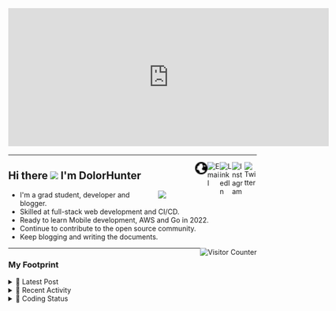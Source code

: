 <div class="container">
  <embed src="https://dolorhunter.com/chrome%20easter%20egg%20t-rex%20runner.html"  width="650" height="280"/> 
</div>

---

<a href="https://twitter.com/tzu__hsiang"><img align="right" alt="Twitter" width="25px" src="https://cdn.jsdelivr.net/npm/simple-icons@v3/icons/twitter.svg"/></a>
<a href="https://www.instagram.com/wangzi_xiang/"><img align="right" alt="Instagram" width="25px" src="https://cdn.jsdelivr.net/npm/simple-icons@v3/icons/instagram.svg"/></a>
<a href="https://www.linkedin.com/in/zixiangwang/"><img align="right" alt="LinkedIn" width="25px" src="https://cdn.jsdelivr.net/npm/simple-icons@v3/icons/linkedin.svg"/></a>
<a href="mailto:dolorhunter@gmail.com"><img align="right" alt="Email" width="25px" src="https://cdn.jsdelivr.net/npm/simple-icons@3.5.0/icons/gmail.svg"/></a>
<a href="https://dolorhunter.com"><img align="right" alt="dolorhunter.com" width="25px" src="https://raw.githubusercontent.com/iconic/open-iconic/master/svg/globe.svg" /></a>

<h2>Hi there <img src="https://media.giphy.com/media/hvRJCLFzcasrR4ia7z/giphy.gif" width="25px"> I'm DolorHunter</h2>

<a href="https://dolorhunter.com"><img width="125px" align='right' src="https://res.cloudinary.com/dfb5w2ccj/image/upload/v1641176695/favicon_a41cwz.png"></a>

<ul>
  <li>I'm a grad student, developer and blogger.</li>
  <li>Skilled at full-stack web development and CI/CD.</li>
  <li>Ready to learn Mobile development, AWS and Go in 2022.</li>
  <li>Continue to contribute to the open source community.</li>
  <li>Keep blogging and writing the documents.</li>
</ul>

<img align="right" alt="Visitor Counter" src="https://komarev.com/ghpvc/?username=DolorHunter&color=dc143c&style=flat-square">

---

### My Footprint

<details>
  <summary>🙉 Latest Post</summary>

<!-- BLOG-POST-LIST:START -->
- [夺冠日记与人情冷暖](https://dolorhunter.com/covid-diary-and-human-affection/)
- [美国攻略 ep10 纽约城](https://dolorhunter.com/us-living-101-ep10-nyc/)
- [美国攻略 ep9 路考2、SSN和市中心](https://dolorhunter.com/us-living-101-ep9-ssn-roadtest/)
- [美国攻略 ep8 落雪和尼加拉瓜瀑布](https://dolorhunter.com/us-living-101-ep8-heavy-snow-and-nicaragua-falls/)
- [美国攻略 ep7 路考、车费和州内公园](https://dolorhunter.com/us-living-101-ep7-roadtest-cost-of-car-and-state-parks/)
<!-- BLOG-POST-LIST:END -->

</details>

<details>
  <summary>🙊 Recent Activity</summary>

<!--START_SECTION:activity-->
1. 🎉 Merged PR [#17](https://github.com/lib-hfut/lib-hfut/pull/17) in [lib-hfut/lib-hfut](https://github.com/lib-hfut/lib-hfut)
2. 🎉 Merged PR [#15](https://github.com/lib-hfut/lib-hfut/pull/15) in [lib-hfut/lib-hfut](https://github.com/lib-hfut/lib-hfut)
3. 🎉 Merged PR [#14](https://github.com/lib-hfut/lib-hfut/pull/14) in [lib-hfut/lib-hfut](https://github.com/lib-hfut/lib-hfut)
4. ❗️ Closed issue [#2](https://github.com/DolorHunter/OS_PR-DR/issues/2) in [DolorHunter/OS_PR-DR](https://github.com/DolorHunter/OS_PR-DR)
5. 🗣 Commented on [#2](https://github.com/DolorHunter/OS_PR-DR/issues/2) in [DolorHunter/OS_PR-DR](https://github.com/DolorHunter/OS_PR-DR)
<!--END_SECTION:activity-->

</details>

<details>
  <summary>🙈 Coding Status</summary>
    <img align="left" alt="GitHub Status" src="https://github-readme-stats.vercel.app/api?username=dolorhunter&show_icons=true&bg_color=30,e96443,904e95&title_color=fff&text_color=fff">
    <img align="left" alt="Code Status" src="https://github-readme-stats.vercel.app/api/top-langs/?username=dolorhunter&layout=compact&bg_color=30,e96443,904e95&title_color=fff&text_color=fff" />
</details>

